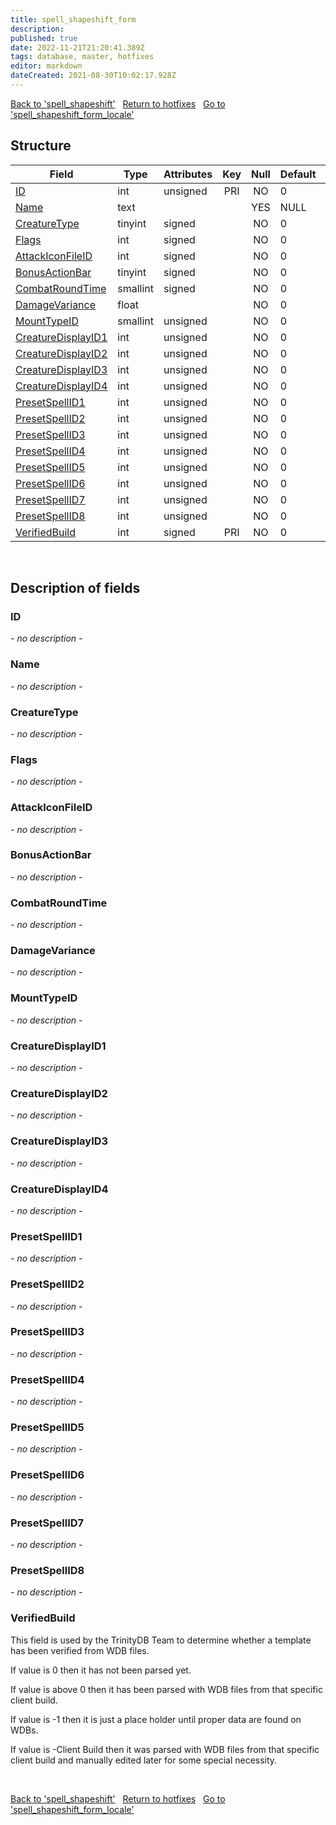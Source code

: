 ```yaml
---
title: spell_shapeshift_form
description: 
published: true
date: 2022-11-21T21:20:41.389Z
tags: database, master, hotfixes
editor: markdown
dateCreated: 2021-08-30T10:02:17.928Z
---
```


<a href="https://trinitycore.info/en/database/master/hotfixes/spell_shapeshift" class="mt-5 v-btn v-btn--depressed v-btn--flat v-btn--outlined theme--light v-size--default darkblue--text text--lighten-3"><span class="v-btn__content"><i aria-hidden="true" class="v-icon notranslate v-icon--left mdi mdi-arrow-left theme--light"></i><span>Back to 'spell_shapeshift'</span></span></a>&nbsp;&nbsp;&nbsp;<a href="https://trinitycore.info/en/database/master/hotfixes/home" class="mt-5 v-btn v-btn--depressed v-btn--flat v-btn--outlined theme--light v-size--default darkblue--text text--lighten-3"><span class="v-btn__content"><i aria-hidden="true" class="v-icon notranslate v-icon--left mdi mdi-home-outline theme--light"></i><span>Return to hotfixes</span></span></a>&nbsp;&nbsp;&nbsp;<a href="https://trinitycore.info/en/database/master/hotfixes/spell_shapeshift_form_locale" class="mt-5 v-btn v-btn--depressed v-btn--flat v-btn--outlined theme--light v-size--default darkblue--text text--lighten-3"><span class="v-btn__content"><span>Go to 'spell_shapeshift_form_locale'</span><i aria-hidden="true" class="v-icon notranslate v-icon--right mdi mdi-arrow-right theme--light"></i></span></a>

## Structure

| Field | Type | Attributes | Key | Null | Default | Extra | Comment |
| --- | --- | --- | :---: | :---: | --- | --- | --- |
| [ID](#id) | int | unsigned | PRI | NO | 0 |  |  |
| [Name](#name) | text |  |  | YES | NULL |  |  |
| [CreatureType](#creaturetype) | tinyint | signed |  | NO | 0 |  |  |
| [Flags](#flags) | int | signed |  | NO | 0 |  |  |
| [AttackIconFileID](#attackiconfileid) | int | signed |  | NO | 0 |  |  |
| [BonusActionBar](#bonusactionbar) | tinyint | signed |  | NO | 0 |  |  |
| [CombatRoundTime](#combatroundtime) | smallint | signed |  | NO | 0 |  |  |
| [DamageVariance](#damagevariance) | float |  |  | NO | 0 |  |  |
| [MountTypeID](#mounttypeid) | smallint | unsigned |  | NO | 0 |  |  |
| [CreatureDisplayID1](#creaturedisplayid1) | int | unsigned |  | NO | 0 |  |  |
| [CreatureDisplayID2](#creaturedisplayid2) | int | unsigned |  | NO | 0 |  |  |
| [CreatureDisplayID3](#creaturedisplayid3) | int | unsigned |  | NO | 0 |  |  |
| [CreatureDisplayID4](#creaturedisplayid4) | int | unsigned |  | NO | 0 |  |  |
| [PresetSpellID1](#presetspellid1) | int | unsigned |  | NO | 0 |  |  |
| [PresetSpellID2](#presetspellid2) | int | unsigned |  | NO | 0 |  |  |
| [PresetSpellID3](#presetspellid3) | int | unsigned |  | NO | 0 |  |  |
| [PresetSpellID4](#presetspellid4) | int | unsigned |  | NO | 0 |  |  |
| [PresetSpellID5](#presetspellid5) | int | unsigned |  | NO | 0 |  |  |
| [PresetSpellID6](#presetspellid6) | int | unsigned |  | NO | 0 |  |  |
| [PresetSpellID7](#presetspellid7) | int | unsigned |  | NO | 0 |  |  |
| [PresetSpellID8](#presetspellid8) | int | unsigned |  | NO | 0 |  |  |
| [VerifiedBuild](#verifiedbuild) | int | signed | PRI | NO | 0 |  |  |
&nbsp;
## Description of fields

### ID
*- no description -*
&nbsp;

### Name
*- no description -*
&nbsp;

### CreatureType
*- no description -*
&nbsp;

### Flags
*- no description -*
&nbsp;

### AttackIconFileID
*- no description -*
&nbsp;

### BonusActionBar
*- no description -*
&nbsp;

### CombatRoundTime
*- no description -*
&nbsp;

### DamageVariance
*- no description -*
&nbsp;

### MountTypeID
*- no description -*
&nbsp;

### CreatureDisplayID1
*- no description -*
&nbsp;

### CreatureDisplayID2
*- no description -*
&nbsp;

### CreatureDisplayID3
*- no description -*
&nbsp;

### CreatureDisplayID4
*- no description -*
&nbsp;

### PresetSpellID1
*- no description -*
&nbsp;

### PresetSpellID2
*- no description -*
&nbsp;

### PresetSpellID3
*- no description -*
&nbsp;

### PresetSpellID4
*- no description -*
&nbsp;

### PresetSpellID5
*- no description -*
&nbsp;

### PresetSpellID6
*- no description -*
&nbsp;

### PresetSpellID7
*- no description -*
&nbsp;

### PresetSpellID8
*- no description -*
&nbsp;

### VerifiedBuild
This field is used by the TrinityDB Team to determine whether a template has been verified from WDB files.

If value is 0 then it has not been parsed yet.

If value is above 0 then it has been parsed with WDB files from that specific client build.

If value is -1 then it is just a place holder until proper data are found on WDBs.

If value is -Client Build then it was parsed with WDB files from that specific client build and manually edited later for some special necessity.

&nbsp;

<a href="https://trinitycore.info/en/database/master/hotfixes/spell_shapeshift" class="mt-5 v-btn v-btn--depressed v-btn--flat v-btn--outlined theme--light v-size--default darkblue--text text--lighten-3"><span class="v-btn__content"><i aria-hidden="true" class="v-icon notranslate v-icon--left mdi mdi-arrow-left theme--light"></i><span>Back to 'spell_shapeshift'</span></span></a>&nbsp;&nbsp;&nbsp;<a href="https://trinitycore.info/en/database/master/hotfixes/home" class="mt-5 v-btn v-btn--depressed v-btn--flat v-btn--outlined theme--light v-size--default darkblue--text text--lighten-3"><span class="v-btn__content"><i aria-hidden="true" class="v-icon notranslate v-icon--left mdi mdi-home-outline theme--light"></i><span>Return to hotfixes</span></span></a>&nbsp;&nbsp;&nbsp;<a href="https://trinitycore.info/en/database/master/hotfixes/spell_shapeshift_form_locale" class="mt-5 v-btn v-btn--depressed v-btn--flat v-btn--outlined theme--light v-size--default darkblue--text text--lighten-3"><span class="v-btn__content"><span>Go to 'spell_shapeshift_form_locale'</span><i aria-hidden="true" class="v-icon notranslate v-icon--right mdi mdi-arrow-right theme--light"></i></span></a>

